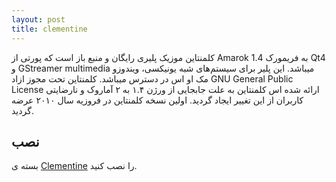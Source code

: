 ```yaml
---
layout: post
title: clementine
---
```

کلمنتاین موزیک پلیری رایگان و منبع باز است که پورتی از Amarok 1.4 به فریمورک Qt4 و GStreamer multimedia میباشد.
این پلیر برای سیستم‌های شبه یونیکسی، ویندوزو مک او اس در دسترس میباشد. کلمنتاین تحت مجوز ازاد GNU General Public License ارائه شده اس
کلمنتاین به علت جابجایی از ورژن ۱.۴ به ۲ آماروک و نارضایتی کاربران از این تغییر ایجاد گردید.
اولین نسخه کلمنتاین در فروزیه سال ۲۰۱۰ عرضه گردید.

## نصب
بسته ی [Clementine](https://www.archlinux.org/packages/?name=clementine) را نصب کنید.

